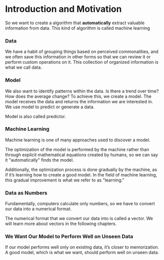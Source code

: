 # Introduction and Motivation

So we want to create a algorithm that **automatically** extract valuable information from data. This kind of algorithm is called machine learning

### **Data**

We have a habit of grouping things based on perceived commonalities, and we often save this information in other forms so that we can review it or perform custom operations on it. This collection of organized information is what we call data.

### Model

We also want to identify patterns within the data. Is there a trend over time? How does the average change? To achieve this, we create a model. The model receives the data and returns the information we are interested in. We use model to predict or generate a data.

Model is also called predictor.

### Machine Learning

Machine learning is one of many approaches used to discover a model.

The optimization of the model is performed by the machine rather than through explicit mathematical equations created by humans, so we can say it "automatically" finds the model.

Additionally, the optimization process is done gradually by the machine, as if it’s learning how to create a good model. In the field of machine learning, this gradual improvement is what we refer to as "learning."

### Data as Numbers

Fundamentally, computers calculate only numbers, so we have to convert our data into a numerical format.

The numerical format that we convert our data into is called a vector. We will learn more about vectors in the following chapters.

### We Want Our Model to Perform Well on Unseen Data

If our model performs well only on existing data, it’s closer to memorization. A good model, which is what we want, should perform well on unseen data.
